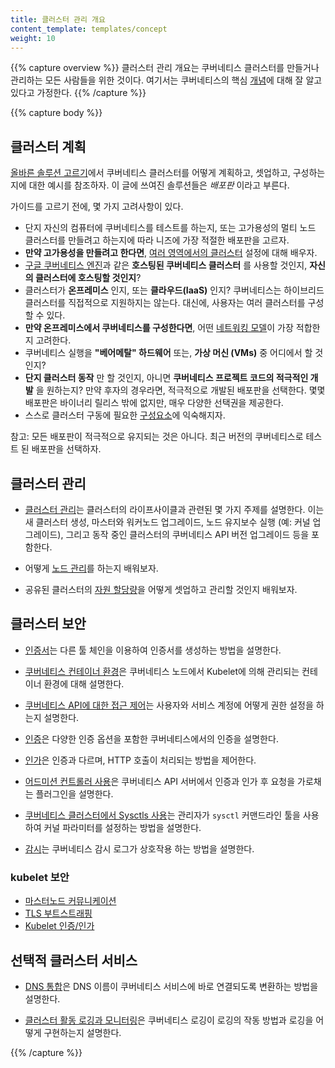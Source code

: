 ```yaml
---
title: 클러스터 관리 개요
content_template: templates/concept
weight: 10
---
```


{{% capture overview %}}
클러스터 관리 개요는 쿠버네티스 클러스터를 만들거나 관리하는 모든 사람들을 위한 것이다.
여기서는 쿠버네티스의 핵심 [개념](/ko/docs/concepts/)에 대해 잘 알고 있다고 가정한다.
{{% /capture %}}

{{% capture body %}}
## 클러스터 계획

[올바른 솔루션 고르기](/ko/docs/setup/pick-right-solution/)에서 쿠버네티스 클러스터를 어떻게 계획하고, 셋업하고, 구성하는 지에 대한 예시를 참조하자. 이 글에 쓰여진 솔루션들은 *배포판* 이라고 부른다.

가이드를 고르기 전에, 몇 가지 고려사항이 있다.

 - 단지 자신의 컴퓨터에 쿠버네티스를 테스트를 하는지, 또는 고가용성의 멀티 노드 클러스터를 만들려고 하는지에 따라 니즈에 가장 적절한 배포판을 고르자.
 - **만약 고가용성을 만들려고 한다면**, [여러 영역에서의 클러스터](/ko/docs/concepts/cluster-administration/federation/) 설정에 대해 배우자.
 - [구글 쿠버네티스 엔진](https://cloud.google.com/kubernetes-engine/)과 같은 **호스팅된 쿠버네티스 클러스터** 를 사용할 것인지, **자신의 클러스터에 호스팅할 것인지**?
 - 클러스터가 **온프레미스** 인지, 또는 **클라우드(IaaS)** 인지? 쿠버네티스는 하이브리드 클러스터를 직접적으로 지원하지는 않는다. 대신에, 사용자는 여러 클러스터를 구성할 수 있다.
 - **만약 온프레미스에서 쿠버네티스를 구성한다면**, 어떤 [네트워킹 모델](/docs/concepts/cluster-administration/networking/)이 가장 적합한지 고려한다.
 - 쿠버네티스 실행을 **"베어메탈" 하드웨어** 또는, **가상 머신 (VMs)** 중 어디에서 할 것 인지?
 - **단지 클러스터 동작** 만 할 것인지, 아니면 **쿠버네티스 프로젝트 코드의 적극적인 개발** 을 원하는지? 만약 후자의 경우라면,
   적극적으로 개발된 배포판을 선택한다. 몇몇 배포판은 바이너리 릴리스 밖에 없지만,
   매우 다양한 선택권을 제공한다.
 - 스스로 클러스터 구동에 필요한 [구성요소](/docs/admin/cluster-components/)에 익숙해지자.

참고: 모든 배포판이 적극적으로 유지되는 것은 아니다. 최근 버전의 쿠버네티스로 테스트 된 배포판을 선택하자.

## 클러스터 관리

* [클러스터 관리](/docs/tasks/administer-cluster/cluster-management/)는 클러스터의 라이프사이클과 관련된 몇 가지 주제를 설명한다. 이는 새 클러스터 생성, 마스터와 워커노드 업그레이드, 노드 유지보수 실행 (예: 커널 업그레이드), 그리고 동작 중인 클러스터의 쿠버네티스 API 버전 업그레이드 등을 포함한다.

* 어떻게 [노드 관리](/ko/docs/concepts/architecture/nodes/)를 하는지 배워보자.

* 공유된 클러스터의 [자원 할당량](/docs/concepts/policy/resource-quotas/)을 어떻게 셋업하고 관리할 것인지 배워보자.

## 클러스터 보안

* [인증서](/docs/concepts/cluster-administration/certificates/)는 다른 툴 체인을 이용하여 인증서를 생성하는 방법을 설명한다.

* [쿠버네티스 컨테이너 환경](/docs/concepts/containers/container-environment-variables/)은 쿠버네티스 노드에서 Kubelet에 의해 관리되는 컨테이너 환경에 대해 설명한다.

* [쿠버네티스 API에 대한 접근 제어](/docs/reference/access-authn-authz/controlling-access/)는 사용자와 서비스 계정에 어떻게 권한 설정을 하는지 설명한다.

* [인증](/docs/reference/access-authn-authz/authentication/)은 다양한 인증 옵션을 포함한 쿠버네티스에서의 인증을 설명한다.

* [인가](/docs/reference/access-authn-authz/authorization/)은 인증과 다르며, HTTP 호출이 처리되는 방법을 제어한다.

* [어드미션 컨트롤러 사용](/docs/reference/access-authn-authz/admission-controllers/)은 쿠버네티스 API 서버에서 인증과 인가 후 요청을 가로채는 플러그인을 설명한다.

* [쿠버네티스 클러스터에서 Sysctls 사용](/docs/concepts/cluster-administration/sysctl-cluster/)는 관리자가 `sysctl` 커맨드라인 툴을 사용하여 커널 파라미터를 설정하는 방법을 설명한다.

* [감시](/docs/tasks/debug-application-cluster/audit/)는 쿠버네티스 감시 로그가 상호작용 하는 방법을 설명한다.

### kubelet 보안
  * [마스터노드 커뮤니케이션](/ko/docs/concepts/architecture/master-node-communication/)
  * [TLS 부트스트래핑](/docs/reference/command-line-tools-reference/kubelet-tls-bootstrapping/)
  * [Kubelet 인증/인가](/docs/admin/kubelet-authentication-authorization/)

## 선택적 클러스터 서비스

* [DNS 통합](/docs/concepts/services-networking/dns-pod-service/)은 DNS 이름이 쿠버네티스 서비스에 바로 연결되도록 변환하는 방법을 설명한다.

* [클러스터 활동 로깅과 모니터링](/docs/concepts/cluster-administration/logging/)은 쿠버네티스 로깅이 로깅의 작동 방법과 로깅을 어떻게 구현하는지 설명한다.

{{% /capture %}}
